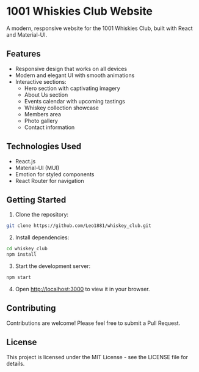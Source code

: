 # 1001 Whiskies Club Website

A modern, responsive website for the 1001 Whiskies Club, built with React and Material-UI.

## Features

- Responsive design that works on all devices
- Modern and elegant UI with smooth animations
- Interactive sections:
  - Hero section with captivating imagery
  - About Us section
  - Events calendar with upcoming tastings
  - Whiskey collection showcase
  - Members area
  - Photo gallery
  - Contact information

## Technologies Used

- React.js
- Material-UI (MUI)
- Emotion for styled components
- React Router for navigation

## Getting Started

1. Clone the repository:

```bash
git clone https://github.com/Leo1881/whiskey_club.git
```

2. Install dependencies:

```bash
cd whiskey_club
npm install
```

3. Start the development server:

```bash
npm start
```

4. Open [http://localhost:3000](http://localhost:3000) to view it in your browser.

## Contributing

Contributions are welcome! Please feel free to submit a Pull Request.

## License

This project is licensed under the MIT License - see the LICENSE file for details.

